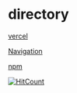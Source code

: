 # directory

[vercel](https://ds-algo-official.vercel.app/)

[Navigation](https://amazing-mccarthy-aa9929.netlify.app/directory.html)

[npm](https://www.npmjs.com/package/ds-algo-study)


[![HitCount](http://hits.dwyl.com/{username}/{project}.svg)](http://hits.dwyl.com/{username}/{project})
